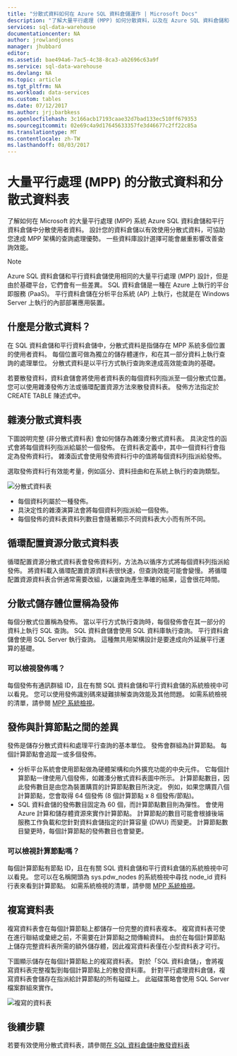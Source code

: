```yaml
---
title: "分散式資料如何在 Azure SQL 資料倉儲運作 | Microsoft Docs"
description: "了解大量平行處理 (MPP) 如何分散資料，以及在 Azure SQL 資料倉儲和平行資料倉儲中分散資料表的選項。"
services: sql-data-warehouse
documentationcenter: NA
author: jrowlandjones
manager: jhubbard
editor: 
ms.assetid: bae494a6-7ac5-4c38-8ca3-ab2696c63a9f
ms.service: sql-data-warehouse
ms.devlang: NA
ms.topic: article
ms.tgt_pltfrm: NA
ms.workload: data-services
ms.custom: tables
ms.date: 07/12/2017
ms.author: jrj;barbkess
ms.openlocfilehash: 3c166acb17193caae32d7bad133ec510ff679353
ms.sourcegitcommit: 02e69c4a9d17645633357fe3d46677c2ff22c85a
ms.translationtype: MT
ms.contentlocale: zh-TW
ms.lasthandoff: 08/03/2017
---
```

# <a name="distributed-data-and-distributed-tables-for-massively-parallel-processing-mpp"></a>大量平行處理 (MPP) 的分散式資料和分散式資料表
了解如何在 Microsoft 的大量平行處理 (MPP) 系統 Azure SQL 資料倉儲和平行資料倉儲中分散使用者資料。 設計您的資料倉儲以有效使用分散式資料，可協助您達成 MPP 架構的查詢處理優勢。 一些資料庫設計選擇可能會嚴重影響改善查詢效能。  

> [!NOTE]
> Azure SQL 資料倉儲和平行資料倉儲使用相同的大量平行處理 (MPP) 設計，但是由於基礎平台，它們會有一些差異。 SQL 資料倉儲是一種在 Azure 上執行的平台即服務 (PaaS)。 平行資料倉儲在分析平台系統 (AP) 上執行，也就是在 Windows Server 上執行的內部部署應用裝置。
> 
> 

## <a name="what-is-distributed-data"></a>什麼是分散式資料？
在 SQL 資料倉儲和平行資料倉儲中，分散式資料是指儲存在 MPP 系統多個位置的使用者資料。 每個位置可做為獨立的儲存體運作，和在其一部分資料上執行查詢的處理單位。 分散式資料是以平行方式執行查詢來達成高效能查詢的基礎。

若要散發資料，資料倉儲會將使用者資料表的每個資料列指派至一個分散式位置。  您可以使用雜湊發佈方法或循環配置資源方法來散發資料表。 發佈方法指定於 CREATE TABLE 陳述式中。 

## <a name="hash-distributed-tables"></a>雜湊分散式資料表
下圖說明完整 (非分散式資料表) 會如何儲存為雜湊分散式資料表。 具決定性的函式會將每個資料列指派給屬於一個發佈。 在資料表定義中，其中一個資料行會指定為發佈資料行。 雜湊函式會使用發佈資料行中的值將每個資料列指派給發佈。

選取發佈資料行有效能考量，例如區分、資料扭曲和在系統上執行的查詢類型。

![分散式資料表](media/sql-data-warehouse-distributed-data/hash-distributed-table.png "分散式資料表")  

* 每個資料列屬於一種發佈。  
* 具決定性的雜湊演算法會將每個資料列指派給一個發佈。  
* 每個發佈的資料表資料列數目會隨著顯示不同資料表大小而有所不同。

## <a name="round-robin-distributed-tables"></a>循環配置資源分散式資料表
循環配置資源分散式資料表會發佈資料列，方法為以循序方式將每個資料列指派給發佈。 將資料載入循環配置資源資料表很快速，但查詢效能可能會變慢。  將循環配置資源資料表合併通常需要改組，以讓查詢產生準確的結果，這會很花時間。

## <a name="distributed-storage-locations-are-called-distributions"></a>分散式儲存體位置稱為發佈
每個分散式位置稱為發佈。 當以平行方式執行查詢時，每個發佈會在其一部分的資料上執行 SQL 查詢。 SQL 資料倉儲會使用 SQL 資料庫執行查詢。 平行資料倉儲會使用 SQL Server 執行查詢。 這種無共用架構設計是要達成向外延展平行運算的基礎。

### <a name="can-i-view-the-distributions"></a>可以檢視發佈嗎？
每個發佈有通訊群組 ID，且在有關 SQL 資料倉儲和平行資料倉儲的系統檢視中可以看見。 您可以使用發佈識別碼來疑難排解查詢效能及其他問題。 如需系統檢視的清單，請參閱 [MPP 系統檢視](sql-data-warehouse-reference-tsql-statements.md)。

## <a name="difference-between-a-distribution-and-a-compute-node"></a>發佈與計算節點之間的差異
發佈是儲存分散式資料和處理平行查詢的基本單位。 發佈會群組為計算節點。 每個計算節點會追蹤一或多個發佈。  

* 分析平台系統會使用節點做為硬體架構和向外擴充功能的中央元件。 它每個計算節點一律使用八個發佈，如雜湊分散式資料表圖中所示。 計算節點數目，因此發佈數目是由您為裝置購買的計算節點數目所決定。 例如，如果您購買八個計算節點，您會取得 64 個發佈 (8 個計算節點 x 8 個發佈/節點)。 
* SQL 資料倉儲的發佈數目固定為 60 個，而計算節點數目則為彈性。 會使用 Azure 計算和儲存體資源來實作計算節點。 計算節點的數目可能會根據後端服務工作負載和您針對資料倉儲指定的計算容量 (DWU) 而變更。 計算節點數目變更時，每個計算節點的發佈數目也會變更。 

### <a name="can-i-view-the-compute-nodes"></a>可以檢視計算節點嗎？
每個計算節點有節點 ID，且在有關 SQL 資料倉儲和平行資料倉儲的系統檢視中可以看見。  您可以在名稱開頭為 sys.pdw_nodes 的系統檢視中尋找 node_id 資料行表來看到計算節點。 如需系統檢視的清單，請參閱 [MPP 系統檢視](sql-data-warehouse-reference-tsql-statements.md)。

## <a name="Replicated"></a>複寫資料表
複寫資料表會在每個計算節點上都儲存一份完整的資料表複本。 複寫資料表可使在進行聯結或彙總之前，不需要在計算節點之間傳輸資料。 由於在每個計算節點上儲存完整資料表所需的額外儲存體，因此複寫資料表僅在小型資料表才可行。  

下圖顯示儲存在每個計算節點上的複寫資料表。 對於「SQL 資料倉儲」，會將複寫資料表完整複製到每個計算節點上的散發資料庫。 針對平行處理資料倉儲，複寫資料表會儲存在指派給計算節點的所有磁碟上。  此磁碟策略會使用 SQL Server 檔案群組來實作。  

![複寫的資料表](media/sql-data-warehouse-distributed-data/replicated-table.png "複寫的資料表") 

## <a name="next-steps"></a>後續步驟
若要有效使用分散式資料表，請參閱[在 SQL 資料倉儲中散發資料表](sql-data-warehouse-tables-distribute.md)  


